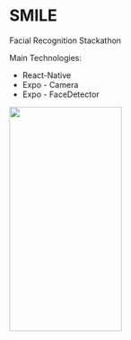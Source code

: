 # SMILE

Facial Recognition Stackathon

Main Technologies:

- React-Native
- Expo - Camera
- Expo - FaceDetector

<img src='/images/multiFace.png' width=200 height=400>
<!-- ![multi-face-recognition](/images/multiFace.png) -->
